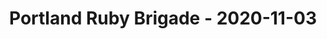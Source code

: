 ---
layout: post
title: Portland Ruby Brigade - 2020-11-03
datetime: '2020-11-03T18:00:00-08:00'
name: Portland Ruby Brigade
external_url: https://www.meetup.com/Portland-Ruby-Brigade/events/kjvwrrybcpbfb/
online_event: true
year_month: 2020-11
---